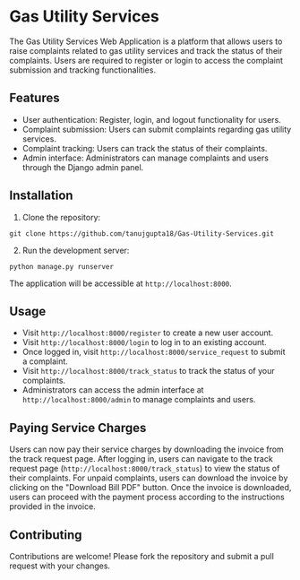 # Gas Utility Services

The Gas Utility Services Web Application is a platform that allows users to raise complaints related to gas utility services and track the status of their complaints. Users are required to register or login to access the complaint submission and tracking functionalities.

## Features

- User authentication: Register, login, and logout functionality for users.
- Complaint submission: Users can submit complaints regarding gas utility services.
- Complaint tracking: Users can track the status of their complaints.
- Admin interface: Administrators can manage complaints and users through the Django admin panel.

## Installation

1. Clone the repository:

```
git clone https://github.com/tanujgupta18/Gas-Utility-Services.git
```

2. Run the development server:

```
python manage.py runserver
```

The application will be accessible at `http://localhost:8000`.

## Usage

- Visit `http://localhost:8000/register` to create a new user account.
- Visit `http://localhost:8000/login` to log in to an existing account.
- Once logged in, visit `http://localhost:8000/service_request` to submit a complaint.
- Visit `http://localhost:8000/track_status` to track the status of your complaints.
- Administrators can access the admin interface at `http://localhost:8000/admin` to manage complaints and users.

## Paying Service Charges

Users can now pay their service charges by downloading the invoice from the track request page. After logging in, users can navigate to the track request page (`http://localhost:8000/track_status`) to view the status of their complaints. For unpaid complaints, users can download the invoice by clicking on the "Download Bill PDF" button. Once the invoice is downloaded, users can proceed with the payment process according to the instructions provided in the invoice.

## Contributing

Contributions are welcome! Please fork the repository and submit a pull request with your changes.
